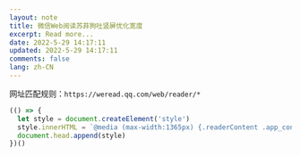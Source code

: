 ```yaml
---
layout: note
title: 微信Web阅读苏菲狗吐竖屏优化宽度
excerpt: Read more...
date: 2022-5-29 14:17:11
updated: 2022-5-29 14:17:11
comments: false
lang: zh-CN
---
```


网址匹配规则：`https://weread.qq.com/web/reader/*`

```js
(() => {
  let style = document.createElement('style')
  style.innerHTML = `@media (max-width:1365px) {.readerContent .app_content {max-width: 92%;}}`
  document.head.append(style)
})()
```
  